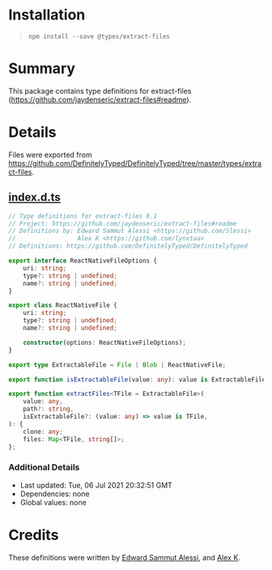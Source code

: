 # Installation
> `npm install --save @types/extract-files`

# Summary
This package contains type definitions for extract-files (https://github.com/jaydenseric/extract-files#readme).

# Details
Files were exported from https://github.com/DefinitelyTyped/DefinitelyTyped/tree/master/types/extract-files.
## [index.d.ts](https://github.com/DefinitelyTyped/DefinitelyTyped/tree/master/types/extract-files/index.d.ts)
````ts
// Type definitions for extract-files 8.1
// Project: https://github.com/jaydenseric/extract-files#readme
// Definitions by: Edward Sammut Alessi <https://github.com/Slessi>
//                 Alex K <https://github.com/lynxtaa>
// Definitions: https://github.com/DefinitelyTyped/DefinitelyTyped

export interface ReactNativeFileOptions {
    uri: string;
    type?: string | undefined;
    name?: string | undefined;
}

export class ReactNativeFile {
    uri: string;
    type?: string | undefined;
    name?: string | undefined;

    constructor(options: ReactNativeFileOptions);
}

export type ExtractableFile = File | Blob | ReactNativeFile;

export function isExtractableFile(value: any): value is ExtractableFile;

export function extractFiles<TFile = ExtractableFile>(
    value: any,
    path?: string,
    isExtractableFile?: (value: any) => value is TFile,
): {
    clone: any;
    files: Map<TFile, string[]>;
};

````

### Additional Details
 * Last updated: Tue, 06 Jul 2021 20:32:51 GMT
 * Dependencies: none
 * Global values: none

# Credits
These definitions were written by [Edward Sammut Alessi](https://github.com/Slessi), and [Alex K](https://github.com/lynxtaa).
